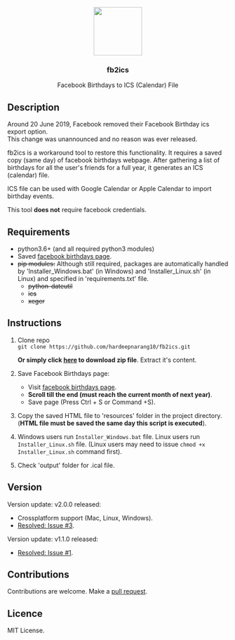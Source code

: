 <p align="center">
<img src="https://i.imgur.com/ToHPLjD.png" height="110px" width="auto"/>
<br/>
<h3 align="center">fb2ics</h3>
<p align="center">Facebook Birthdays to ICS (Calendar) File</p>
<h2></h2>
</p>

## Description

Around 20 June 2019, Facebook removed their Facebook Birthday ics export option.  
This change was unannounced and no reason was ever released.

fb2ics is a workaround tool to restore this functionality.
It requires a saved copy (same day) of facebook birthdays webpage.
After gathering a list of birthdays for all the user's friends for a full year, it generates an ICS (calendar) file.

ICS file can be used with Google Calendar or Apple Calendar to import birthday events.

This tool **does not** require facebook credentials.

## Requirements

- python3.6+ (and all required python3 modules)
- Saved <a href="https://www.facebook.com/events/birthdays/">facebook birthdays page</a>.
- ~~pip modules:~~ Although still required, packages are automatically handled by 'Installer_Windows.bat' (in Windows) and 'Installer_Linux.sh' (in Linux) and specified in 'requirements.txt' file.
  - ~~python-dateutil~~
  - ~~ics~~
  - ~~xeger~~

## Instructions

1. Clone repo  
   `git clone https://github.com/hardeepnarang10/fb2ics.git`
   
   **Or simply click [here](https://codeload.github.com/hardeepnarang10/fb2ics/zip/master) to download zip file**. Extract it's content.
   
2. Save Facebook Birthdays page:
   
   - Visit <a href=" https://www.facebook.com/events/birthdays/">facebook birthdays page</a>.
   - **Scroll till the end (must reach the current month of next year)**.
   - Save page (Press Ctrl + S or Command +S).
3. Copy the saved HTML file to 'resources' folder in the project directory.
   (**HTML file must be saved the same day this script is executed**).

4. Windows users run `Installer_Windows.bat` file.
   Linux users run `Installer_Linux.sh` file. (Linux users may need to issue `chmod +x Installer_Linux.sh` command first).

5. Check 'output' folder for .ical file. 

## Version

Version update: v2.0.0 released:

- Crossplatform support (Mac, Linux, Windows).
- [Resolved: Issue #3](../../issues/3).

Version update: v1.1.0 released:

- [Resolved: Issue #1](../../issues/1).

## Contributions

Contributions are welcome.
Make a [pull request](../../pulls).

## Licence

MIT License.